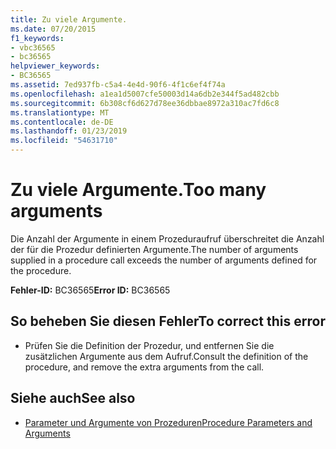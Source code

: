 ```yaml
---
title: Zu viele Argumente.
ms.date: 07/20/2015
f1_keywords:
- vbc36565
- bc36565
helpviewer_keywords:
- BC36565
ms.assetid: 7ed937fb-c5a4-4e4d-90f6-4f1c6ef4f74a
ms.openlocfilehash: a1ea1d5007cfe50003d14a6db2e344f5ad482cbb
ms.sourcegitcommit: 6b308cf6d627d78ee36dbbae8972a310ac7fd6c8
ms.translationtype: MT
ms.contentlocale: de-DE
ms.lasthandoff: 01/23/2019
ms.locfileid: "54631710"
---
```

# <a name="too-many-arguments"></a><span data-ttu-id="4caa1-102">Zu viele Argumente.</span><span class="sxs-lookup"><span data-stu-id="4caa1-102">Too many arguments</span></span>
<span data-ttu-id="4caa1-103">Die Anzahl der Argumente in einem Prozeduraufruf überschreitet die Anzahl der für die Prozedur definierten Argumente.</span><span class="sxs-lookup"><span data-stu-id="4caa1-103">The number of arguments supplied in a procedure call exceeds the number of arguments defined for the procedure.</span></span>  
  
 <span data-ttu-id="4caa1-104">**Fehler-ID:** BC36565</span><span class="sxs-lookup"><span data-stu-id="4caa1-104">**Error ID:** BC36565</span></span>  
  
## <a name="to-correct-this-error"></a><span data-ttu-id="4caa1-105">So beheben Sie diesen Fehler</span><span class="sxs-lookup"><span data-stu-id="4caa1-105">To correct this error</span></span>  
  
-   <span data-ttu-id="4caa1-106">Prüfen Sie die Definition der Prozedur, und entfernen Sie die zusätzlichen Argumente aus dem Aufruf.</span><span class="sxs-lookup"><span data-stu-id="4caa1-106">Consult the definition of the procedure, and remove the extra arguments from the call.</span></span>  
  
## <a name="see-also"></a><span data-ttu-id="4caa1-107">Siehe auch</span><span class="sxs-lookup"><span data-stu-id="4caa1-107">See also</span></span>
- [<span data-ttu-id="4caa1-108">Parameter und Argumente von Prozeduren</span><span class="sxs-lookup"><span data-stu-id="4caa1-108">Procedure Parameters and Arguments</span></span>](../../visual-basic/programming-guide/language-features/procedures/procedure-parameters-and-arguments.md)
